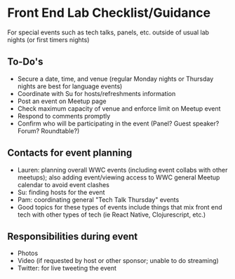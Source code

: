 # Front End Lab Checklist/Guidance
For special events such as tech talks, panels, etc. outside of usual lab nights (or first timers nights)

## To-Do's
* Secure a date, time, and venue (regular Monday nights or Thursday nights are best for language events)
 * Coordinate with Su for hosts/refreshments information
* Post an event on Meetup page
 * Check maximum capacity of venue and enforce limit on Meetup event
 * Respond to comments promptly
* Confirm who will be participating in the event (Panel? Guest speaker? Forum? Roundtable?)

## Contacts for event planning
* Lauren: planning overall WWC events (including event collabs with other meetups); also adding event/viewing access to WWC general Meetup calendar to avoid event clashes
* Su: finding hosts for the event
* Pam: coordinating general "Tech Talk Thursday" events
 * Good topics for these types of events include things that mix front end tech with other types of tech (ie React Native, Clojurescript, etc.)

## Responsibilities during event
* Photos
* Video (if requested by host or other sponsor; unable to do streaming)
* Twitter: for live tweeting the event
